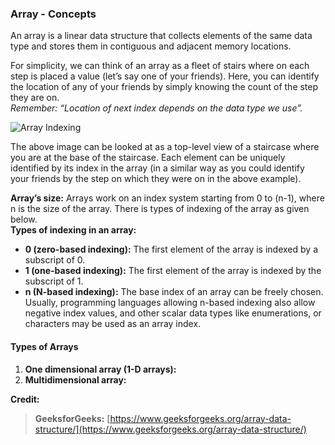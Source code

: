 ### Array - Concepts

An array is a linear data structure that collects elements of the same data type and stores them in contiguous and adjacent memory locations.   

For simplicity, we can think of an array as a fleet of stairs where on each step is placed a value (let’s say one of your friends). Here, you can identify the location of any of your friends by simply knowing the count of the step they are on.   
*Remember: “Location of next index depends on the data type we use”.*   

![Array Indexing](https://github.com/thisiskushal31/Datastructures-and-Algorithms/blob/main/DataStructures/assets/Array_1.png?raw=true)     

The above image can be looked at as a top-level view of a staircase where you are at the base of the staircase. Each element can be uniquely identified by its index in the array (in a similar way as you could identify your friends by the step on which they were on in the above example). 

**Array’s size:** Arrays work on an index system starting from 0 to (n-1), where n is the size of the array. There is types of indexing of the array as given below.    
**Types of indexing in an array:**     
- **0 (zero-based indexing):** The first element of the array is indexed by a subscript of 0.  
- **1 (one-based indexing):** The first element of the array is indexed by the subscript of 1.  
- **n (N-based indexing):** The base index of an array can be freely chosen. Usually, programming languages allowing n-based indexing also allow negative index values, and other scalar data types like enumerations, or characters may be used as an array index.   
#### Types of Arrays

1. **One dimensional array (1-D arrays):** 
2. **Multidimensional array:** 



**Credit:**  
> **GeeksforGeeks:** [https://www.geeksforgeeks.org/array-data-structure/](https://www.geeksforgeeks.org/array-data-structure/)  